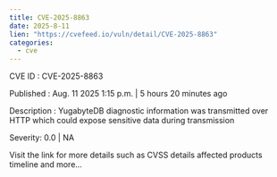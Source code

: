 ```yaml
--- 
title: CVE-2025-8863
date: 2025-8-11
lien: "https://cvefeed.io/vuln/detail/CVE-2025-8863"
categories:
  - cve
---
```


CVE ID : CVE-2025-8863

Published :  Aug. 11
2025
1:15 p.m. | 5 hours
20 minutes ago

Description : YugabyteDB diagnostic information was transmitted over HTTP
which could expose sensitive data during transmission

Severity: 0.0 | NA

Visit the link for more details
such as CVSS details
affected products
timeline
and more...
